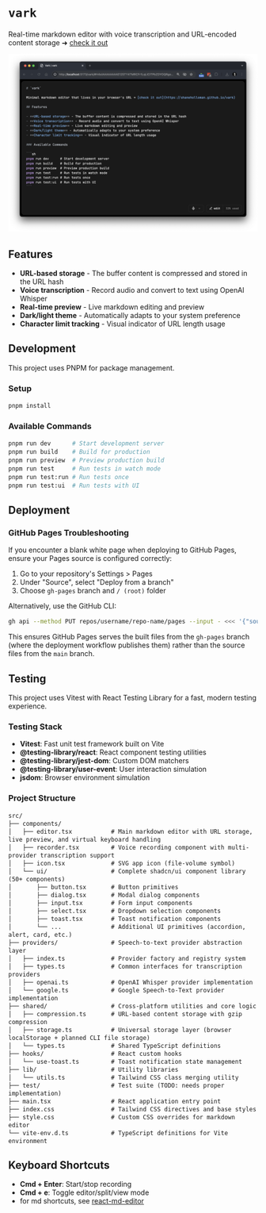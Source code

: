 # `vark`

Real-time markdown editor with voice transcription and URL-encoded content storage ➜ [check it out](https://shaneholloman.github.io/vark)

![screenshot](public/screenshot.png)

## Features

- **URL-based storage** - The buffer content is compressed and stored in the URL hash
- **Voice transcription** - Record audio and convert to text using OpenAI Whisper
- **Real-time preview** - Live markdown editing and preview
- **Dark/light theme** - Automatically adapts to your system preference
- **Character limit tracking** - Visual indicator of URL length usage

## Development

This project uses PNPM for package management.

### Setup

```sh
pnpm install
```

### Available Commands

```sh
pnpm run dev      # Start development server
pnpm run build    # Build for production
pnpm run preview  # Preview production build
pnpm run test     # Run tests in watch mode
pnpm run test:run # Run tests once
pnpm run test:ui  # Run tests with UI
```

## Deployment

### GitHub Pages Troubleshooting

If you encounter a blank white page when deploying to GitHub Pages, ensure your Pages source is configured correctly:

1. Go to your repository's Settings > Pages
2. Under "Source", select "Deploy from a branch"
3. Choose `gh-pages` branch and `/ (root)` folder

Alternatively, use the GitHub CLI:

```sh
gh api --method PUT repos/username/repo-name/pages --input - <<< '{"source":{"branch":"gh-pages","path":"/"}}'
```

This ensures GitHub Pages serves the built files from the `gh-pages` branch (where the deployment workflow publishes them) rather than the source files from the `main` branch.

## Testing

This project uses Vitest with React Testing Library for a fast, modern testing experience.

### Testing Stack

- **Vitest**: Fast unit test framework built on Vite
- **@testing-library/react**: React component testing utilities
- **@testing-library/jest-dom**: Custom DOM matchers
- **@testing-library/user-event**: User interaction simulation
- **jsdom**: Browser environment simulation

### Project Structure

```tree
src/
├── components/
│   ├── editor.tsx           # Main markdown editor with URL storage, live preview, and virtual keyboard handling
│   ├── recorder.tsx         # Voice recording component with multi-provider transcription support
│   ├── icon.tsx             # SVG app icon (file-volume symbol)
│   └── ui/                  # Complete shadcn/ui component library (50+ components)
│       ├── button.tsx       # Button primitives
│       ├── dialog.tsx       # Modal dialog components
│       ├── input.tsx        # Form input components
│       ├── select.tsx       # Dropdown selection components
│       ├── toast.tsx        # Toast notification components
│       └── ...              # Additional UI primitives (accordion, alert, card, etc.)
├── providers/               # Speech-to-text provider abstraction layer
│   ├── index.ts             # Provider factory and registry system
│   ├── types.ts             # Common interfaces for transcription providers
│   ├── openai.ts            # OpenAI Whisper provider implementation
│   └── google.ts            # Google Speech-to-Text provider implementation
├── shared/                  # Cross-platform utilities and core logic
│   ├── compression.ts       # URL-based content storage with gzip compression
│   ├── storage.ts           # Universal storage layer (browser localStorage + planned CLI file storage)
│   └── types.ts             # Shared TypeScript definitions
├── hooks/                   # React custom hooks
│   └── use-toast.ts         # Toast notification state management
├── lib/                     # Utility libraries
│   └── utils.ts             # Tailwind CSS class merging utility
├── test/                    # Test suite (TODO: needs proper implementation)
├── main.tsx                 # React application entry point
├── index.css                # Tailwind CSS directives and base styles
├── style.css                # Custom CSS overrides for markdown editor
└── vite-env.d.ts            # TypeScript definitions for Vite environment
```

## Keyboard Shortcuts

- **Cmd + Enter**: Start/stop recording
- **Cmd + e**: Toggle editor/split/view mode
- for md shortcuts, see [react-md-editor](https://uiwjs.github.io/react-md-editor/)
